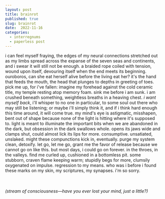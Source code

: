 ```yaml
---
layout: post
title: brainrot
published: true
slug: brainrot
date:  2022-11-16
categories:
  - interregnums
  - paperless post
---
```

i can feel myself fraying, the edges of my neural connections stretched out as my limbs spread across the expanse of the seven seas and continents, and i swear it will still not be enough. a braided rope coiled with tension, wound upon itself, devouring itself when the end meets its beginning. ouroboros, can she eat herself alive before the living eat her? it's the hand that feeds the mouth, the head that plunges to depths in greeting of toes. pick me up, for i've fallen: imagine my forehead against the cold ceramic title, my temple resting atop memory foam. sink me before i am sunk. i am crushed beneath something, weightless breaths in a heaving chest. *i want myself back*, i'll whisper to no one in particular, to some soul out there who may still be listening; or maybe i'll simply think it, and if i think hard enough this time around, it will come true. my mind's eye is astigmatic, misshapen, bent out of shape because none of the light is hitting where it's supposed to. light is meant to illuminate the important bits when we are abandoned in the dark, but obsession in the dark swallows whole. opens its jaws wide and clamps shut, could almost lick its lips for more. consumptive. unsatiated, unslaked. might these compunctions kick in, eventually. purge my system clean, detoxify. let go, let me go, grant me the favor of release because we cannot go on like this. but most days, i could go on forever. in the throes, in the valleys. find me curled up, cushioned in a bottomless pit. some stubborn, craven flame keeping warm; stupidly begs for more, clumsily oxygenated on impulse. regression to my means. who was i before i found these marks on my skin, my scriptures, my synapses. i'm so sorry. 

<br />

###### (stream of consciousness—*have you ever lost your mind, just a little?*)